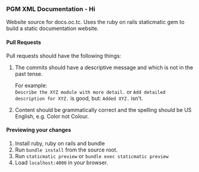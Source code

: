 ### PGM XML Documentation - Hi

Website source for docs.oc.tc. Uses the ruby on rails staticmatic gem to build a static documentation website.


#### Pull Requests

Pull requests should have the following things:

1. The commits should have a descriptive message and which is not in the past tense.
   
   For example:  
   `Describe the XYZ module with more detail.` or `Add detailed description for XYZ.` is good, but: `Added XYZ.` isn't.
   
2. Content should be grammatically correct and the spelling should be US English, e.g. Color not Colour.


#### Previewing your changes

1. Install ruby, ruby on rails and bundle
2. Run `bundle install` from the source root.
3. Run `staticmatic preview` or `bundle exec staticmatic preview`
4. Load `localhost:4000` in your browser.
